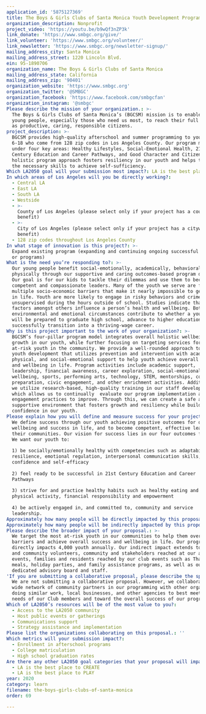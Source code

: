 ```yaml
---
application_id: '5875127369'
title: The Boys & Girls Clubs of Santa Monica Youth Development Programs
organization_description: Nonprofit
project_video: 'https://youtu.be/b9wQf3nZP3k'
link_donate: 'https://www.smbgc.org/give/'
link_volunteer: 'https://www.smbgc.org/volunteer/'
link_newsletter: 'https://www.smbgc.org/newsletter-signup/'
mailing_address_city: Santa Monica
mailing_address_street: 1220 Lincoln Blvd.
ein: 95-1890706
organization_name: The Boys & Girls Clubs of Santa Monica
mailing_address_state: California
mailing_address_zip: '90401'
organization_website: 'https://www.smbgc.org'
organization_twitter: '@SMBGC'
organization_facebook: 'https://www.facebook.com/smbgcfan'
organization_instagram: '@smbgc'
Please describe the mission of your organization.: >-
  The Boys & Girls Clubs of Santa Monica’s (BGCSM) mission is to enable all
  young people, especially those who need us most, to reach their full potential
  as productive, caring, responsible citizens.  
project_description: >-
  BGCSM provides high-quality afterschool and summer programming to youth ages
  6-18 who come from 128 zip codes in Los Angeles County. Our program model fits
  under four key areas: Healthy Lifestyles, Social-Emotional Health, 21st
  Century Education and Career Pathways, and Good Character and Citizenship. Our
  holistic program approach fosters resiliency in our youth and helps them build
  the necessary skills to achieve self-sufficiency.
Which LA2050 goal will your submission most impact?: LA is the best place to LEARN
In which areas of Los Angeles will you be directly working?:
  - Central LA
  - East LA
  - South LA
  - Westside
  - >-
    County of Los Angeles (please select only if your project has a countywide
    benefit)
  - >-
    City of Los Angeles (please select only if your project has a citywide
    benefit)
  - 128 zip codes throughout Los Angeles County
In what stage of innovation is this project?: >-
  Expand existing program (expanding and continuing ongoing successful projects
  or programs)
What is the need you’re responding to?: >-
  Our young people benefit social-emotionally, academically, behaviorally, and
  physically through our supportive and caring outcomes-based program design.
  Our goal is for our kids to tackle their dilemmas and use them to become
  competent and compassionate leaders. Many of the youth we serve are facing
  multiple socio-economic barriers that make it nearly impossible to get ahead
  in life. Youth are more likely to engage in risky behaviors and crime when
  unsupervised during the hours outside of school. Studies indicate that these
  factors amongst others influence a person’s health and wellbeing. Both
  environmental and emotional circumstances contribute to whether a young person
  will be prepared to graduate high school, advance to higher education, and
  successfully transition into a thriving-wage career.  
Why is this project important to the work of your organization?: >-
  BGCSM’s four-pillar program model integrates overall holistic wellbeing and
  growth in our youth, while further focusing on targeting services for our most
  at-risk youth in the community. We provide a well-rounded approach toward
  youth development that utilizes prevention and intervention with academic,
  physical, and social-emotional support to help youth achieve overall success
  and wellbeing in life. Program activities include academic support,
  leadership, financial awareness, career exploration, social-emotional
  wellbeing, sports, performing arts, technology, STEM, mentorships, college
  preparation, civic engagement, and other enrichment activities. Additionally,
  we utilize research-based, high-quality training in our staff development,
  which allows us to continually  evaluate our program implementation and youth
  engagement practices to improve. Through this, we can create a safe and
  supportive environment that fosters growth and resiliency while building
  confidence in our youth.
Please explain how you will define and measure success for your project.: >-
  We define success through our youth achieving positive outcomes for overall
  wellbeing and success in life, and to become competent, effective leaders in
  their communities. Our vision for success lies in our four outcomes for youth.
  We want our youth to: 
   
  1) be socially/emotionally healthy with competencies such as adaptability,
  resilience, emotional regulation, interpersonal communication skills,
  confidence and self-efficacy   
   
  2) feel ready to be successful in 21st Century Education and Career
  Pathways   
   
  3) strive for and practice healthy habits such as healthy eating and regular
  physical activity, financial responsibility and empowerment   
   
  4) be actively engaged in, and committed to, community and service
  leadership.   
Approximately how many people will be directly impacted by this proposal?: '4000'
Approximately how many people will be indirectly impacted by this proposal?: '14500'
Please describe the broader impact of your proposal.: >-
  We target the most at-risk youth in our communities to help them overcome
  barriers and achieve overall success and wellbeing in life. Our programming
  directly impacts 4,000 youth annually. Our indirect impact extends to our teen
  and community volunteers, community and stakeholders reached at our annual
  events, families and residents reached by our club events such as Thanksgiving
  meals, holiday parties, and family assistance programs, as well as our
  dedicated advisory board and staff. 
'If you are submitting a collaborative proposal, please describe the specific role of partner organizations in the project.': >-
  We are not submitting a collaborative proposal. However, we collaborate with a
  wide network of community partners in our programming with other organizations
  doing similar work, local businesses, and other agencies to best meet the
  needs of our Club members and toward the overall success of our programs.
Which of LA2050’s resources will be of the most value to you?:
  - Access to the LA2050 community
  - Host public events or gatherings
  - Communications support
  - Strategy assistance and implementation
Please list the organizations collaborating on this proposal.: ''
Which metrics will your submission impact?:
  - Enrollment in afterschool programs
  - College matriculation
  - High school graduation rates
Are there any other LA2050 goal categories that your proposal will impact?:
  - LA is the best place to CREATE
  - LA is the best place to PLAY
year: 2020
category: learn
filename: the-boys-girls-clubs-of-santa-monica
order: 69

---
```

